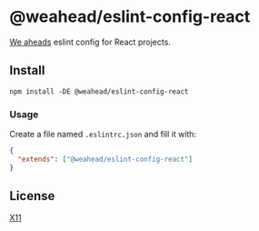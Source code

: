 # @weahead/eslint-config-react

[We aheads](https://www.weahead.se/) eslint config for React projects.


## Install

`npm install -DE @weahead/eslint-config-react`


### Usage

Create a file named `.eslintrc.json` and fill it with:
```json
{
  "extends": ["@weahead/eslint-config-react"]
}
```


## License

[X11](LICENSE)
